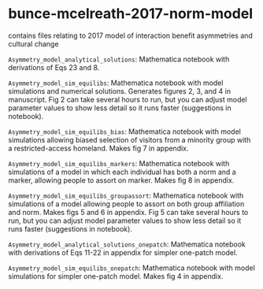 # bunce-mcelreath-2017-norm-model
contains files relating to 2017 model of interaction benefit asymmetries and cultural change 

``Asymmetry_model_analytical_solutions``: Mathematica notebook with derivations of Eqs 23 and 8.

``Asymmetry_model_sim_equilibs``: Mathematica notebook with model simulations and numerical solutions. Generates figures 2, 3, and 4 in manuscript. Fig 2 can take several hours to run, but you can adjust model parameter values to show less detail so it runs faster (suggestions in notebook).

``Asymmetry_model_sim_equilibs_bias``: Mathematica notebook with model simulations allowing biased selection of visitors from a minority group with a restricted-access homeland. Makes fig 7 in appendix.

``Asymmetry_model_sim_equilibs_markers``: Mathematica notebook with simulations of a model in which each individual has both a norm and a marker, allowing people to assort on marker. Makes fig 8 in appendix.

``Asymmetry_model_sim_equilibs_groupassort``: Mathematica notebook with simulations of a model allowing people to assort on both group affiliation and norm. Makes figs 5 and 6 in appendix. Fig 5 can take several hours to run, but you can adjust model parameter values to show less detail so it runs faster (suggestions in notebook).

``Asymmetry_model_analytical_solutions_onepatch``: Mathematica notebook with derivations of Eqs 11-22 in appendix for simpler one-patch model.

``Asymmetry_model_sim_equilibs_onepatch``: Mathematica notebook with model simulations for simpler one-patch model. Makes fig 4 in appendix.
